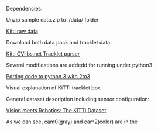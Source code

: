 Dependencies:

Unzip sample data.zip to ./data/ folder

[Kitti raw data](http://www.cvlibs.net/datasets/kitti/raw_data.php)

Download both data pack and tracklet data

[Kitti CVlibs.net Tracklet parser](http://www.cvlibs.net/datasets/kitti/downloads/parseTrackletXML.py)

Several modifications are addedd for running under python3

[Porting code to python 3 with 2to3](http://www.diveintopython3.net/porting-code-to-python-3-with-2to3.html)

Visual explanation of KiTTi tracklet box

General dataset description including sensor configuration:

[Vision meets Robotics: The KITTI Dataset](http://www.mrt.kit.edu/z/publ/download/2013/GeigerAl2013IJRR.pdf)

As we can see, cam0(gray) and cam2(color) are in the

